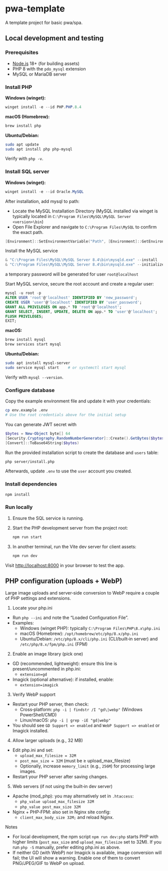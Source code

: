 # pwa-template

A template project for basic pwa/spa.

## Local development and testing

### Prerequisites

- [Node.js](https://nodejs.org/) 18+ (for building assets)
- PHP 8 with the `pdo_mysql` extension
- MySQL or MariaDB server

### Install PHP

**Windows (winget):**

```powershell
winget install -e --id PHP.PHP.8.4
```

**macOS (Homebrew):**

```bash
brew install php
```

**Ubuntu/Debian:**

```bash
sudo apt update
sudo apt install php php-mysql
```

Verify with `php -v`.

### Install SQL server

**Windows (winget):**

```powershell
winget install -e --id Oracle.MySQL
```

After installation, add mysql to path:
- Locate the MySQL Installation Directory (MySQL installed via winget is typically located in `C:\Program Files\MySQL\MySQL Server <version>\bin`)
- Open File Explorer and navigate to `C:\Program Files\MySQL` to confirm the exact path.

```powershell
[Environment]::SetEnvironmentVariable("Path", [Environment]::GetEnvironmentVariable("Path", [EnvironmentVariableTarget]::Machine) + ";C:\Program Files\MySQL\MySQL Server 8.4\bin", [EnvironmentVariableTarget]::Machine)
```

Install the MySQL service
```powershell
& "C:\Program Files\MySQL\MySQL Server 8.4\bin\mysqld.exe" --install
& "C:\Program Files\MySQL\MySQL Server 8.4\bin\mysqld.exe" --initialize --console
```

a temporary password will be generated for user `root@localhost`

Start MySQL service, secure the root account and create a regular user:

```sql
mysql -u root -p
ALTER USER 'root'@'localhost' IDENTIFIED BY 'new_password';
CREATE USER 'user'@'localhost' IDENTIFIED BY 'user_password';
GRANT ALL PRIVILEGES ON app.* TO 'root'@'localhost';
GRANT SELECT, INSERT, UPDATE, DELETE ON app.* TO 'user'@'localhost';
FLUSH PRIVILEGES;
EXIT;
```

**macOS:**

```bash
brew install mysql
brew services start mysql
```

**Ubuntu/Debian:**

```bash
sudo apt install mysql-server
sudo service mysql start    # or systemctl start mysql
```

Verify with `mysql --version`.

### Configure database

Copy the example environment file and update it with your credentials:

```bash
cp env.example .env
# Use the root credentials above for the initial setup
```

You can generate JWT secret with
```powershell
$bytes = New-Object byte[] 64
[Security.Cryptography.RandomNumberGenerator]::Create().GetBytes($bytes)
[Convert]::ToBase64String($bytes)
```

Run the provided installation script to create the database and `users` table:

```bash
php server/install.php
```

Afterwards, update `.env` to use the `user` account you created.

### Install dependencies

```bash
npm install
```

### Run locally

1. Ensure the SQL service is running.
2. Start the PHP development server from the project root:

   ```bash
   npm run start
   ```

3. In another terminal, run the Vite dev server for client assets:

   ```bash
   npm run dev
   ```

Visit <http://localhost:8000> in your browser to test the app.

## PHP configuration (uploads + WebP)

Large image uploads and server‑side conversion to WebP require a couple of PHP settings and extensions.

1) Locate your php.ini
- Run `php --ini` and note the “Loaded Configuration File”.
- Examples:
  - Windows (winget PHP): typically `C:\Program Files\PHP\8.x\php.ini`
  - macOS (Homebrew): `/opt/homebrew/etc/php/8.x/php.ini`
  - Ubuntu/Debian: `/etc/php/8.x/cli/php.ini` (CLI/built‑in server) and `/etc/php/8.x/fpm/php.ini` (FPM)

2) Enable an image library (pick one)
- GD (recommended, lightweight): ensure this line is present/uncommented in php.ini:
  - `extension=gd`
- Imagick (optional alternative): if installed, enable:
  - `extension=imagick`

3) Verify WebP support
- Restart your PHP server, then check:
  - Cross‑platform: `php -i | findstr /I "gd\|webp"` (Windows PowerShell/CMD)
  - Linux/macOS: `php -i | grep -iE "gd|webp"`
- You should see `GD Support => enabled` and `WebP Support => enabled` or Imagick installed.

4) Allow larger uploads (e.g., 32 MB)
- Edit php.ini and set:
  - `upload_max_filesize = 32M`
  - `post_max_size = 32M` (must be ≥ upload_max_filesize)
  - Optionally, increase `memory_limit` (e.g., `256M`) for processing large images.
- Restart your PHP server after saving changes.

5) Web servers (if not using the built‑in dev server)
- Apache (mod_php): you may alternatively set in `.htaccess`:
  - `php_value upload_max_filesize 32M`
  - `php_value post_max_size 32M`
- Nginx + PHP‑FPM: also set in Nginx site config:
  - `client_max_body_size 32M;` and reload Nginx.

Notes
- For local development, the npm script `npm run dev:php` starts PHP with higher limits (`post_max_size` and `upload_max_filesize` set to 32M). If you run `php -S` manually, prefer editing php.ini as above.
- If neither GD (with WebP) nor Imagick is available, image conversion will fail; the UI will show a warning. Enable one of them to convert PNG/JPEG/GIF to WebP on upload.
